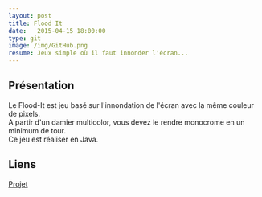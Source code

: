 ```yaml
---
layout: post
title: Flood It
date:   2015-04-15 18:00:00
type: git
image: /img/GitHub.png
resume: Jeux simple où il faut innonder l'écran...
---
```


<h2>Présentation</h2>
<p>
	Le Flood-It est jeu basé sur l'innondation de l'écran avec la même couleur de pixels.<br/>
A partir d'un damier multicolor, vous devez le rendre monocrome en un minimum de tour.<br/>
Ce jeu est réaliser en Java.
</p>
<h2>Liens</h2>
<a href="https://github.com/VincentVoyer/FloodIT">Projet</a>
